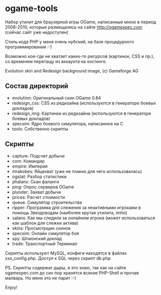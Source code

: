 # ogame-tools

Набор утилит для браузерной игры OGame, написанные мною в период 2008-2010, которые размещались на сайте http://ogamespec.com (сейчас сайт уже недоступен)

Стиль кода PHP у меня очень нубский, на базе процедурного программирования :-)

Возможно кое-где не хватает каких-то ресурсов (картинок, CSS и пр.), со временем перетащу из аккаунта на хостинге.

Evolution skin and Redesign background image, (c) Gameforge AG

## Состав директорий

- evolution: Оригинальный скин OGame 0.84
- redesign_css: CSS из редизайна (используются в генераторе боевых докладов)
- redesign_img: Картинки из редизайна (используются в генераторе боевых докладов)
- specsim: Ядро боевого симулятора, написанное на C
- tools: Собственно скрипты

## Скрипты

- capture: Подсчет добычи
- com: Командир
- empire: Империя
- mrakobes: Яйцехват (уже не помню для чего использовалась)
- ogstat: Разбор статистики
- phalanx: Скан фаланги
- ping: Опрос серверов OGame
- plunder: Захват добычи
- prices: Расчет стоимости
- queue: Симулятор строительства
- ripper: Программа для слежения за неактивными игроками в помощь Звездоводам (наиболее крутая утилита, imho)
- salans: Как мы следили за онлайном игрока (может использоваться как шаблон для слежки актива)
- skins: Просмотрщик скинов
- specsim: Онлайн симулятор боя
- spy: Шпионский доклад
- trade: Транспортный Терминал

Скрипты используют MySQL, конфиги находятся в файлах xxx_config.php. Доступ к SQL через скрипт db.php

PS. Скрипты содержат дыры, я это знаю, так как на сайте ogamespec.com до сих пор хранятся всякие PHP-Shell и прочая малварь. Но меня это не парит :-)

Enjoy!
